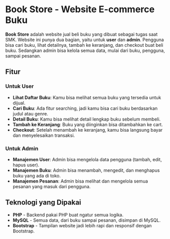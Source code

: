 # Book Store - Website E-commerce Buku

**Book Store** adalah website jual beli buku yang dibuat sebagai tugas saat SMK. Website ini punya dua bagian, yaitu untuk **user** dan **admin**. Pengguna bisa cari buku, lihat detailnya, tambah ke keranjang, dan checkout buat beli buku. Sedangkan admin bisa kelola semua data, mulai dari buku, pengguna, sampai pesanan.

## Fitur

### Untuk User
- **Lihat Daftar Buku**: Kamu bisa melihat semua buku yang tersedia untuk dijual.
- **Cari Buku**: Ada fitur searching, jadi kamu bisa cari buku berdasarkan judul atau genre.
- **Detail Buku**: Kamu bisa melihat detail lengkap buku sebelum membeli.
- **Tambah ke Keranjang**: Buku yang diinginkan bisa ditambahkan ke cart.
- **Checkout**: Setelah menambah ke keranjang, kamu bisa langsung bayar dan menyelesaikan transaksi.

### Untuk Admin
- **Manajemen User**: Admin bisa mengelola data pengguna (tambah, edit, hapus user).
- **Manajemen Buku**: Admin bisa menambah, mengedit, dan menghapus buku yang ada di toko.
- **Manajemen Pesanan**: Admin bisa melihat dan mengelola semua pesanan yang masuk dari pengguna.

## Teknologi yang Dipakai
- **PHP** - Backend pakai PHP buat ngatur semua logika.
- **MySQL** - Semua data, dari buku sampai pesanan, disimpan di MySQL.
- **Bootstrap** - Tampilan website jadi lebih rapi dan responsif dengan Bootstrap.

